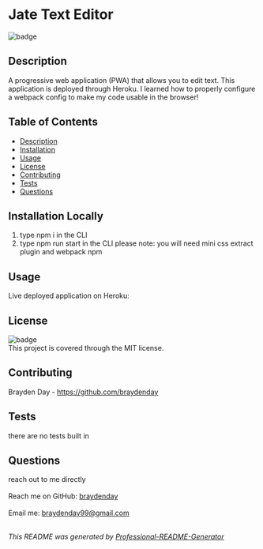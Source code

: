 <h1 text-align="center">Jate Text Editor</h1>
  
![badge](https://img.shields.io/badge/license-MIT-brightgreen)<br>

## Description
A progressive web application (PWA) that allows you to edit text. This application is deployed through Heroku. I learned how to properly configure a webpack config to make my code usable in the browser!

## Table of Contents
- [Description](#description)
- [Installation](#installation)
- [Usage](#usage)
- [License](#license)
- [Contributing](#contributing)
- [Tests](#tests)
- [Questions](#questions)

## Installation Locally
1. type npm i in the CLI
2. type npm run start in the CLI
please note: you will need mini css extract plugin and webpack npm

## Usage

Live deployed application on Heroku:
<!-- https://guarded-depths-74082-8f2fc31416d3.herokuapp.com/ -->

## License
![badge](https://img.shields.io/badge/license-MIT-brightgreen)
<br>
This project is covered through the MIT license. 

## Contributing
Brayden Day - https://github.com/braydenday

## Tests
there are no tests built in

## Questions
reach out to me directly<br>
<br>
Reach me on GitHub: [braydenday](https://github.com/braydenday)<br>
<br>
Email me: braydenday99@gmail.com<br><br>

_This README was generated by [Professional-README-Generator](https://github.com/braydenday/Professional-README-Generator)_
